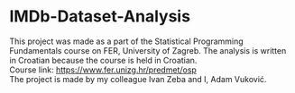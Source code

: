 # IMDb-Dataset-Analysis
This project was made as a part of the Statistical Programming Fundamentals course on FER, University of Zagreb.
The analysis is written in Croatian because the course is held in Croatian.\
Course link: https://www.fer.unizg.hr/predmet/osp \
The project is made by my colleague Ivan Zeba and I, Adam Vuković.
